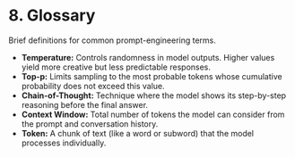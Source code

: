 # 8. Glossary

Brief definitions for common prompt-engineering terms.

* **Temperature:** Controls randomness in model outputs. Higher values yield more creative but less predictable responses.
* **Top-p:** Limits sampling to the most probable tokens whose cumulative probability does not exceed this value.
* **Chain-of-Thought:** Technique where the model shows its step-by-step reasoning before the final answer.
* **Context Window:** Total number of tokens the model can consider from the prompt and conversation history.
* **Token:** A chunk of text (like a word or subword) that the model processes individually.

